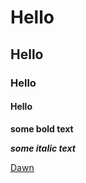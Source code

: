 # Hello
## Hello
### Hello
#### Hello
**some bold text**

***some italic text***

[Dawn](https://www.dawn.com/latest-news)
